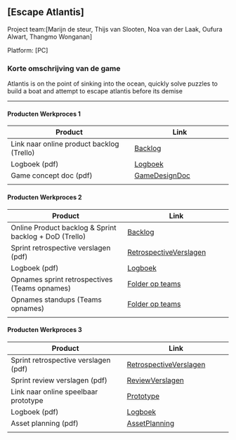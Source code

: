 ## [Escape Atlantis]
Project team:[Marijn de steur, Thijs van Slooten, Noa van der Laak, Oufura Alwart, Thangmo Wonganan]

Platform:
[PC]

### Korte omschrijving van de game
Atlantis is on the point of sinking into the ocean, quickly solve puzzles to build a boat and attempt to escape atlantis before its demise

---
#### Producten Werkproces 1
| Product  | Link |
| ------ |  ------ |
| Link naar online product backlog (Trello) | [Backlog]
| Logboek (pdf)                             | [Logboek]
| Game concept doc (pdf)                    | [GameDesignDoc]
|<img width=500/>|<img width=300/>|
   
#### Producten Werkproces 2
| Product  | Link |
| ------ |  ------ |
| Online Product backlog & Sprint backlog + DoD (Trello)    | [Backlog]
| Sprint retrospective verslagen (pdf)                      | [RetrospectiveVerslagen]
| Logboek (pdf)                                             | [Logboek]
| Opnames sprint retrospectives (Teams opnames)             | [Folder op teams]
| Opnames standups (Teams opnames)                          | [Folder op teams]
|<img width=500/>|<img width=300/>|
   
#### Producten Werkproces 3
| Product  | Link |
| ------ |  ------ |
| Sprint retrospective verslagen (pdf)  | [RetrospectiveVerslagen]
| Sprint review verslagen (pdf)         | [ReviewVerslagen]
| Link naar online speelbaar prototype  | [Prototype]
| Logboek (pdf)                         | [Logboek]
| Asset planning (pdf)                  | [AssetPlanning]
|<img width=500/>|<img width=300/>|

   [Backlog]: <https://trello.com/b/KvwBdhYI/mythe-2020>
   [Logboek]: <https://github.com/merlinmarijn/agp_Mythe_2020/blob/master/Logboek%20Mythe%202020%20Team%2011.docx>
   [GameDesignDoc]: <https://teams.microsoft.com/l/file/56721B6F-A6E2-437F-9D8E-231F25878A6A?tenantId=8e600f92-30df-4667-b7c0-3f2595f3f12b&fileType=docx&objectUrl=https%3A%2F%2Fmediacollegeamsterdam.sharepoint.com%2Fteams%2FMytheGDGA1920-Team11%2FGedeelde%20documenten%2FTeam%2011%2FDocumentatie%2FOne%20Page%20Game%20Concept%20Document%20Mythe.docx&baseUrl=https%3A%2F%2Fmediacollegeamsterdam.sharepoint.com%2Fteams%2FMytheGDGA1920-Team11&serviceName=teams&threadId=19:0014c02a626b4ce1bd43f2bf57d90e42@thread.tacv2&groupId=fd86313c-e65b-4520-b748-2c9e057a7911>
   [RetrospectiveVerslagen]: <https://github.com/BerendWeij/agp_inlever_template/blob/master/producten/RetrospectiveVerslagen.pdf>
   [ReviewVerslagen]: <https://teams.microsoft.com/l/file/D409BC49-5796-48BA-949C-1D35EB37DB71?tenantId=8e600f92-30df-4667-b7c0-3f2595f3f12b&fileType=docx&objectUrl=https%3A%2F%2Fmediacollegeamsterdam.sharepoint.com%2Fteams%2FMytheGDGA1920-Team11%2FGedeelde%20documenten%2FTeam%2011%2FDocumentatie%2FSprint%20review%20verslagen.docx&baseUrl=https%3A%2F%2Fmediacollegeamsterdam.sharepoint.com%2Fteams%2FMytheGDGA1920-Team11&serviceName=teams&threadId=19:0014c02a626b4ce1bd43f2bf57d90e42@thread.tacv2&groupId=fd86313c-e65b-4520-b748-2c9e057a7911>
   [Prototype]: <http://blankgames.nl/Projects/AtlantisPrototype.rar>
   [Folder op teams]: <https://teams.microsoft.com/_#/school/files/Team%2011?threadId=19%3A0014c02a626b4ce1bd43f2bf57d90e42%40thread.tacv2&ctx=channel&context=daily%2520standups&rootfolder=%252Fteams%252FMytheGDGA1920-Team11%252FGedeelde%2520documenten%252FTeam%252011%252Fdaily%2520standups>
   [AssetPlanning]: <https://teams.microsoft.com/l/file/DC88CD10-8C0E-4C63-B9EB-9B4449F3C3B2?tenantId=8e600f92-30df-4667-b7c0-3f2595f3f12b&fileType=docx&objectUrl=https%3A%2F%2Fmediacollegeamsterdam.sharepoint.com%2Fteams%2FMytheGDGA1920-Team11%2FGedeelde%20documenten%2FTeam%2011%2FDocumentatie%2FAsset%20planning.docx&baseUrl=https%3A%2F%2Fmediacollegeamsterdam.sharepoint.com%2Fteams%2FMytheGDGA1920-Team11&serviceName=teams&threadId=19:0014c02a626b4ce1bd43f2bf57d90e42@thread.tacv2&groupId=fd86313c-e65b-4520-b748-2c9e057a7911>
   
